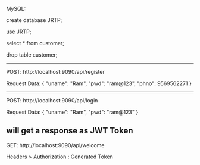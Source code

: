 MySQL: 

create database JRTP;

use JRTP;

select * from customer;

drop table customer;

-------------------------------------------------------


POST: http://localhost:9090/api/register

Request Data:
{
    "uname": "Ram",
    "pwd": "ram@123",
    "phno": 9569562271
}

-------------------------------------------------------

POST: http://localhost:9090/api/login

Request Data:
{
    "uname": "Ram",
    "pwd": "ram@123"
}

will get a response as JWT Token
-------------------------------------------------------

GET: http://localhost:9090/api/welcome

Headers > Authorization : Generated Token